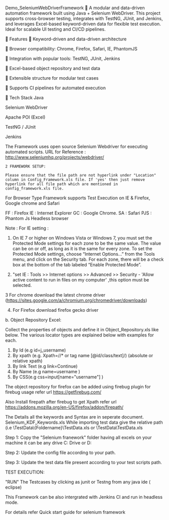 Demo_SeleniumWebDriverFramework 🚀
A modular and data-driven automation framework built using Java + Selenium WebDriver. This project supports cross-browser testing, integrates with TestNG, JUnit, and Jenkins, and leverages Excel-based keyword-driven data for flexible test execution. Ideal for scalable UI testing and CI/CD pipelines.

🧰 Features
🔹 Keyword-driven and data-driven architecture

🔹 Browser compatibility: Chrome, Firefox, Safari, IE, PhantomJS

🔹 Integration with popular tools: TestNG, JUnit, Jenkins

🔹 Excel-based object repository and test data

🔹 Extensible structure for modular test cases

🔹 Supports CI pipelines for automated execution

🧪 Tech Stack
Java

Selenium WebDriver

Apache POI (Excel)

TestNG / JUnit

Jenkins


The Framework uses open source Selenium Webdriver for executing automated scripts.
    URL for Reference : http://www.seleniumhq.org/projects/webdriver/
    
    
    2 FRAMEWORK SETUP:
    
    Please ensure that the file path are not hyperlink under "Location" column in Config_Framework.xls file. If 'yes' then just remove hyperlink for all file path which are mentioned in config_framework.xls file.

 
For Browser Type Framework supports  Test Execution on IE & Firefox, Google chrome and Safari

FF : Firefox
IE : Internet Explorer
GC : Google Chrome.
SA : Safari
PJS : Phantom Js  Headless browser

Note : For IE setting : 
1.	On IE 7 or higher on Windows Vista or Windows 7, you must set the Protected Mode settings for each zone to be the same value. The value can be on or off, as long as it is the same for every zone. To set the Protected Mode settings, choose “Internet Options…” from the Tools menu, and click on the Security tab. For each zone, there will be a check box at the bottom of the tab labeled “Enable Protected Mode”.

2.	"set IE :  Tools >> Internet options >> Advanced >> Security - 'Allow active content to run in files on my computer' ,this option must be selected.

3 For chrome download the latest chrome driver (https://sites.google.com/a/chromium.org/chromedriver/downloads)

4. For Firefox download firefox gecko driver


b. Object Repository Excel:

Collect the properties of objects and define it in
Object_Repository.xls like below.
The various locator types are explained below with examples for each. 
1.	By Id (e.g id=j_username)
2.	By xpath (e.g. Xpath=//* or tag name [@id/class/text]/) (absolute or relative xpath)
3.	By link Text (e.g link=Continue)
4.	By Name (e.g name=username )
5.	By CSS(e.g css=input[name="username"] )



The object repository for firefox can be added using firebug plugin for firebug usage refer url https://getfirebug.com/

Also Install firepath after firebug to get Xpath refer url
https://addons.mozilla.org/en-US/firefox/addon/firepath/

The Details all the keywords and Syntax are in seperate document.
Selenium_KDF_Keywords.xls
While importing test data give the relative path (i.e \\TestData\\{Foldername}\\TestData.xls or \\TestData\\TestData.xls


Step 1: Copy the "Selenium franework" folder having all excels on your machine it can be any drive C: Drive or D: 

Step 2: Update the config file  according to your path.

 
Step 3: Update the test data file present according to your test scripts path.

TEST EXECUTION:

"RUN" The Testcases by clicking as junit or Testng from any java ide ( eclipse)

This Framework can be also intergrated with Jenkins CI and run in headless mode.

For details refer Quick start guide for selenium framework



